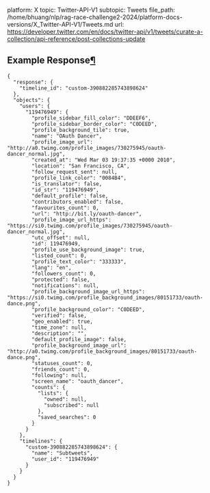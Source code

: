 platform: X
topic: Twitter-API-V1
subtopic: Tweets
file_path: /home/bhuang/nlp/rag-race-challenge2-2024/platform-docs-versions/X_Twitter-API-V1/Tweets.md
url: https://developer.twitter.com/en/docs/twitter-api/v1/tweets/curate-a-collection/api-reference/post-collections-update


## Example Response[¶](#example-response "Permalink to this headline")

    {
      "response": {
        "timeline_id": "custom-390882285743898624"
      },
      "objects": {
        "users": {
          "119476949": {
            "profile_sidebar_fill_color": "DDEEF6",
            "profile_sidebar_border_color": "C0DEED",
            "profile_background_tile": true,
            "name": "OAuth Dancer",
            "profile_image_url": "http://a0.twimg.com/profile_images/730275945/oauth-dancer_normal.jpg",
            "created_at": "Wed Mar 03 19:37:35 +0000 2010",
            "location": "San Francisco, CA",
            "follow_request_sent": null,
            "profile_link_color": "0084B4",
            "is_translator": false,
            "id_str": "119476949",
            "default_profile": false,
            "contributors_enabled": false,
            "favourites_count": 0,
            "url": "http://bit.ly/oauth-dancer",
            "profile_image_url_https": "https://si0.twimg.com/profile_images/730275945/oauth-dancer_normal.jpg",
            "utc_offset": null,
            "id": 119476949,
            "profile_use_background_image": true,
            "listed_count": 0,
            "profile_text_color": "333333",
            "lang": "en",
            "followers_count": 0,
            "protected": false,
            "notifications": null,
            "profile_background_image_url_https": "https://si0.twimg.com/profile_background_images/80151733/oauth-dance.png",
            "profile_background_color": "C0DEED",
            "verified": false,
            "geo_enabled": true,
            "time_zone": null,
            "description": "",
            "default_profile_image": false,
            "profile_background_image_url": "http://a0.twimg.com/profile_background_images/80151733/oauth-dance.png",
            "statuses_count": 0,
            "friends_count": 0,
            "following": null,
            "screen_name": "oauth_dancer",
            "counts": {
              "lists": {
                "owned": null,
                "subscribed": null
              },
              "saved_searches": 0
            }
          }
        },
        "timelines": {
          "custom-390882285743898624": {
            "name": "Subtweets",
            "user_id": "119476949"
          }
        }
      }
    }